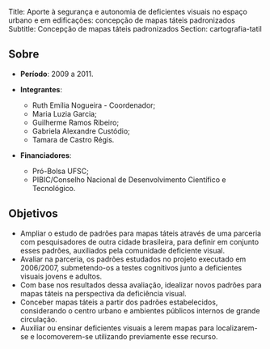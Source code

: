 Title: Aporte à segurança e autonomia de deficientes visuais no espaço urbano e em edificações: concepção de mapas táteis padronizados
Subtitle: Concepção de mapas táteis padronizados
Section: cartografia-tatil

## Sobre

- **Período**: 2009 a 2011.
- **Integrantes**:
    - Ruth Emília Nogueira - Coordenador;
    - Maria Luzia Garcia;
    - Guilherme Ramos Ribeiro;
    - Gabriela Alexandre Custódio;
    - Tamara de Castro Régis.

- **Financiadores**:
    - Pró-Bolsa UFSC;
    - PIBIC/Conselho Nacional de Desenvolvimento Científico e Tecnológico.

## Objetivos

- Ampliar o estudo de padrões para mapas táteis através de uma parceria com
  pesquisadores de outra cidade brasileira, para definir em conjunto esses
  padrões, auxiliados pela comunidade deficiente visual.
- Avaliar na parceria, os padrões estudados no projeto executado em 2006/2007,
  submetendo-os a testes cognitivos junto a deficientes visuais jovens e
  adultos.
- Com base nos resultados dessa avaliação, idealizar novos padrões para mapas
  táteis na perspectiva da deficiência visual.
- Conceber mapas táteis a partir dos padrões estabelecidos, considerando o
  centro urbano e ambientes públicos internos de grande circulação.
- Auxiliar ou ensinar deficientes visuais a lerem mapas para localizarem-se e
  locomoverem-se utilizando previamente esse recurso.
